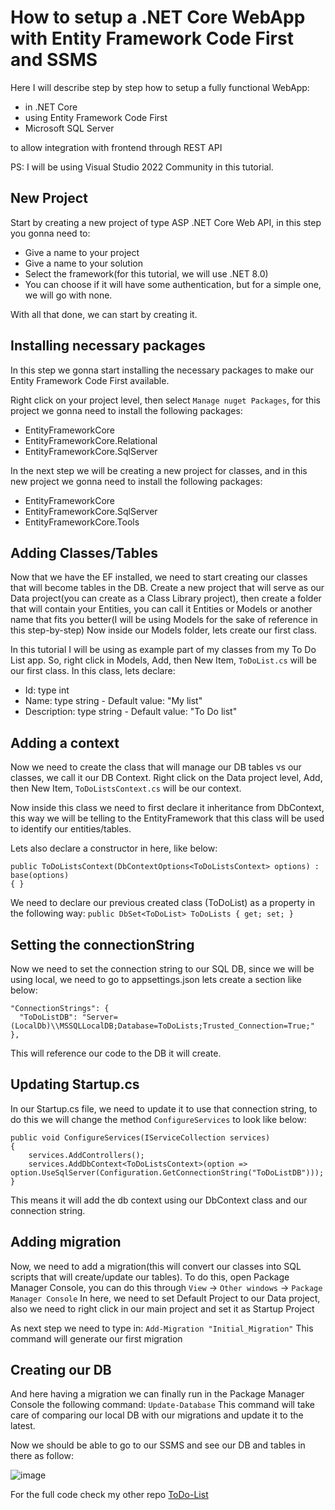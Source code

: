 # How to setup a .NET Core WebApp with Entity Framework Code First and SSMS

Here I will describe step by step how to setup a fully functional WebApp:
- in .NET Core 
- using Entity Framework Code First 
- Microsoft SQL Server 

to allow integration with frontend through REST API

PS: I will be using Visual Studio 2022 Community in this tutorial.

## New Project

Start by creating a new project of type ASP .NET Core Web API, in this step you gonna need to:
- Give a name to your project
- Give a name to your solution
- Select the framework(for this tutorial, we will use .NET 8.0)
- You can choose if it will have some authentication, but for a simple one, we will go with none.

With all that done, we can start by creating it.

## Installing necessary packages

In this step we gonna start installing the necessary packages to make our Entity Framework Code First available.

Right click on your project level, then select `Manage nuget Packages`, for this project we gonna need to install the following packages:
- EntityFrameworkCore
- EntityFrameworkCore.Relational
- EntityFrameworkCore.SqlServer

In the next step we will be creating a new project for classes, and in this new project we gonna need to install the following packages:
- EntityFrameworkCore
- EntityFrameworkCore.SqlServer
- EntityFrameworkCore.Tools

## Adding Classes/Tables

Now that we have the EF installed, we need to start creating our classes that will become tables in the DB.
Create a new project that will serve as our Data project(you can create as a Class Library project), then create a folder that will contain your Entities, you can call it Entities or Models or another name that fits you better(I will be using Models for the sake of reference in this step-by-step)
Now inside our Models folder, lets create our first class.

In this tutorial I will be using as example part of my classes from my To Do List app.
So, right click in Models, Add, then New Item, `ToDoList.cs` will be our first class.
In this class, lets declare:
- Id: type int
- Name: type string - Default value: "My list"
- Description: type string - Default value: "To Do list"

## Adding a context

Now we need to create the class that will manage our DB tables vs our classes, we call it our DB Context.
Right click on the Data project level, Add, then New Item, `ToDoListsContext.cs` will be our context.

Now inside this class we need to first declare it inheritance from DbContext, this way we will be telling to the EntityFramework
that this class will be used to identify our entities/tables.

Lets also declare a constructor in here, like below:
```
public ToDoListsContext(DbContextOptions<ToDoListsContext> options) : base(options)
{ }
```

We need to declare our previous created class (ToDoList) as a property in the following way:
`public DbSet<ToDoList> ToDoLists { get; set; }`

## Setting the connectionString

Now we need to set the connection string to our SQL DB, since we will be using local, we need to go to appsettings.json
lets create a section like below:
```
"ConnectionStrings": {
  "ToDoListDB": "Server=(LocalDb)\\MSSQLLocalDB;Database=ToDoLists;Trusted_Connection=True;"
},
```

This will reference our code to the DB it will create.

## Updating Startup.cs

In our Startup.cs file, we need to update it to use that connection string, to do this we will change the method `ConfigureServices` to look like below:
```
public void ConfigureServices(IServiceCollection services)
{
    services.AddControllers();
    services.AddDbContext<ToDoListsContext>(option => option.UseSqlServer(Configuration.GetConnectionString("ToDoListDB")));
}
```

This means it will add the db context using our DbContext class and our connection string.

## Adding migration

Now, we need to add a migration(this will convert our classes into SQL scripts that will create/update our tables).
To do this, open Package Manager Console, you can do this through `View` -> `Other windows` -> `Package Manager Console`
In here, we need to set Default Project to our Data project, also we need to right click in our main project and set it as Startup Project

As next step we need to type in: `Add-Migration "Initial_Migration"`
This command will generate our first migration

## Creating our DB

And here having a migration we can finally run in the Package Manager Console the following command:
`Update-Database`
This command will take care of comparing our local DB with our migrations and update it to the latest.

Now we should be able to go to our SSMS and see our DB and tables in there as follow:

![image](https://github.com/gaschneider/useful-stuff/assets/16023844/4ee16cae-76b5-40c7-964f-dc08a7f8791a)


For the full code check my other repo [ToDo-List](https://github.com/gaschneider/ToDo-List)
